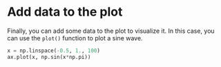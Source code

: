 # Add data to the plot

Finally, you can add some data to the plot to visualize it. In this case, you can use the `plot()` function to plot a sine wave.

```python
x = np.linspace(-0.5, 1., 100)
ax.plot(x, np.sin(x*np.pi))
```
